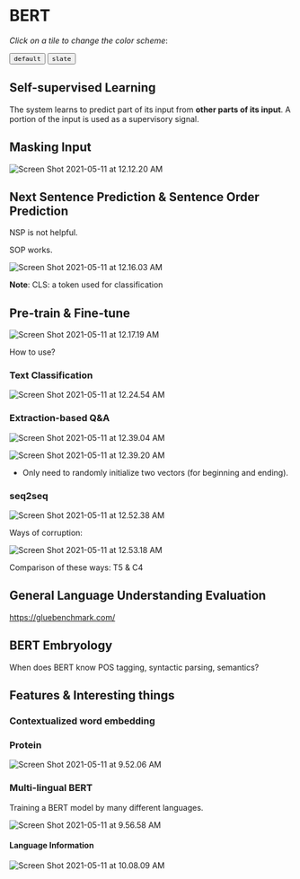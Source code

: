 # BERT

_Click on a tile to change the color scheme_:

<div class="tx-switch">
  <button data-md-color-scheme="default"><code>default</code></button>
  <button data-md-color-scheme="slate"><code>slate</code></button>
</div>

<script>
  var buttons = document.querySelectorAll("button[data-md-color-scheme]")
  buttons.forEach(function(button) {
    button.addEventListener("click", function() {
      var attr = this.getAttribute("data-md-color-scheme")
      document.body.setAttribute("data-md-color-scheme", attr)
      var name = document.querySelector("#__code_0 code span:nth-child(7)")
      name.textContent = attr
    })
  })
</script>

## Self-supervised Learning

The system learns to predict part of its input from **other parts of its input**. A portion of the input is used as a supervisory signal.

## Masking Input

 ![Screen Shot 2021-05-11 at 12.12.20 AM](BERT.assets/Screen%20Shot%202021-05-11%20at%2012.12.20%20AM.png)

## Next Sentence Prediction & Sentence Order Prediction

NSP is not helpful.

SOP works.

![Screen Shot 2021-05-11 at 12.16.03 AM](BERT.assets/Screen%20Shot%202021-05-11%20at%2012.16.03%20AM.png)

**Note**: CLS: a token used for classification

## Pre-train & Fine-tune

![Screen Shot 2021-05-11 at 12.17.19 AM](BERT.assets/Screen%20Shot%202021-05-11%20at%2012.17.19%20AM.png)

How to use?

### Text Classification

![Screen Shot 2021-05-11 at 12.24.54 AM](BERT.assets/Screen%20Shot%202021-05-11%20at%2012.24.54%20AM.png)

### Extraction-based Q&A

![Screen Shot 2021-05-11 at 12.39.04 AM](BERT.assets/Screen%20Shot%202021-05-11%20at%2012.39.04%20AM.png)

![Screen Shot 2021-05-11 at 12.39.20 AM](BERT.assets/Screen%20Shot%202021-05-11%20at%2012.39.20%20AM.png)

- Only need to randomly initialize two vectors (for beginning and ending).

### seq2seq

![Screen Shot 2021-05-11 at 12.52.38 AM](BERT.assets/Screen%20Shot%202021-05-11%20at%2012.52.38%20AM.png)

Ways of corruption:

![Screen Shot 2021-05-11 at 12.53.18 AM](BERT.assets/Screen%20Shot%202021-05-11%20at%2012.53.18%20AM.png)

Comparison of these ways: T5 & C4

## General Language Understanding Evaluation

https://gluebenchmark.com/

## BERT Embryology

When does BERT know POS tagging, syntactic parsing, semantics?

## Features & Interesting things

### Contextualized word embedding



### Protein

![Screen Shot 2021-05-11 at 9.52.06 AM](BERT.assets/Screen%20Shot%202021-05-11%20at%209.52.06%20AM.png)

### Multi-lingual BERT

Training a BERT model by many different languages.

![Screen Shot 2021-05-11 at 9.56.58 AM](BERT.assets/Screen%20Shot%202021-05-11%20at%209.56.58%20AM.png)

#### Language Information

![Screen Shot 2021-05-11 at 10.08.09 AM](BERT.assets/Screen%20Shot%202021-05-11%20at%2010.08.09%20AM.png)

